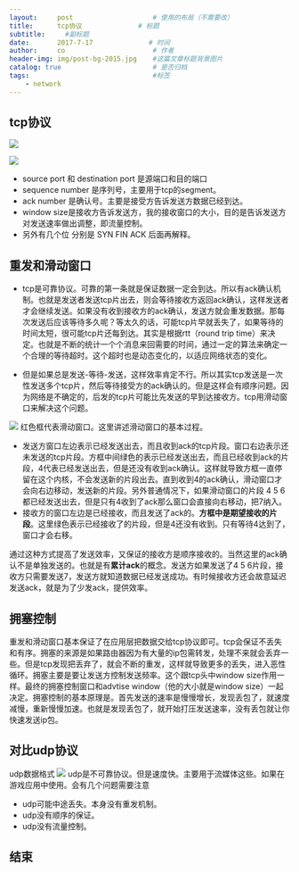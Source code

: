 ```yaml
---
layout:     post                    # 使用的布局（不需要改）
title:      tcp协议              # 标题 
subtitle:     #副标题
date:       2017-7-17              # 时间
author:     co                      # 作者
header-img: img/post-bg-2015.jpg    #这篇文章标题背景图片
catalog: true                       # 是否归档
tags:                               #标签
    - network
---
```

## tcp协议

![](https://gitee.com/whatplane/resource/raw/master/img/wz_20190315161643-min.png)

![](https://gitee.com/whatplane/resource/raw/master/img/wx_20190317092613-min.png)
- source port 和 destination port 是源端口和目的端口
- sequence number 是序列号，主要用于tcp的segment。
- ack number 是确认号。主要是接受方告诉发送方数据已经到达。
- window size是接收方告诉发送方，我的接收窗口的大小，目的是告诉发送方对发送速率做出调整，即流量控制。
- 另外有几个位 分别是 SYN FIN ACK 后面再解释。

## 重发和滑动窗口
- tcp是可靠协议。可靠的第一条就是保证数据一定会到达。所以有ack确认机制。也就是发送者发送tcp片出去，则会等待接收方返回ack确认，这样发送者才会继续发送。如果没有收到接收方的ack确认，发送方就会重发数据。那每次发送后应该等待多久呢？等太久的话，可能tcp片早就丢失了，如果等待的时间太短，很可能tcp片还每到达。其实是根据rtt（round trip time）来决定。也就是不断的统计一个个消息来回需要的时间，通过一定的算法来确定一个合理的等待超时。这个超时也是动态变化的，以适应网络状态的变化。

- 但是如果总是发送-等待-发送，这样效率肯定不行。所以其实tcp发送是一次性发送多个tcp片，然后等待接受方的ack确认的。但是这样会有顺序问题。因为网络是不确定的，后发的tcp片可能比先发送的早到达接收方。tcp用滑动窗口来解决这个问题。

![](https://gitee.com/whatplane/resource/raw/master/img/zj_20190315170939.png)
红色框代表滑动窗口。这里讲述滑动窗口的基本过程。
- 发送方窗口左边表示已经发送出去，而且收到ack的tcp片段。窗口右边表示还未发送的tcp片段。方框中间绿色的表示已经发送出去，而且已经收到ack的片段，4代表已经发送出去，但是还没有收到ack确认。这样就导致方框一直停留在这个内核，不会发送新的片段出去。直到收到4的ack确认，滑动窗口才会向右边移动，发送新的片段。另外普通情况下，如果滑动窗口的片段 4 5 6都已经发送出去，但是只有4收到了ack那么窗口会直接向右移动，把7纳入。
- 接收方的窗口左边是已经接收，而且发送了ack的。**方框中是期望接收的片段**。这里绿色表示已经接收了的片段，但是4还没有收到。只有等待4达到了，窗口才会右移。

通过这种方式提高了发送效率，又保证的接收方是顺序接收的。当然这里的ack确认不是单独发送的。也就是有**累计ack**的概念。发送方如果发送了4 5 6片段，接收方只需要发送7，发送方就知道数据已经发送成功。有时候接收方还会故意延迟发送ack，就是为了少发ack，提供效率。

## 拥塞控制
重发和滑动窗口基本保证了在应用层把数据交给tcp协议即可。tcp会保证不丢失和有序。拥塞的来源是如果路由器因为有大量的ip包需转发，处理不来就会丢弃一些。但是tcp发现把丢弃了，就会不断的重发，这样就导致更多的丢失，进入恶性循环。拥塞主要是要让发送方控制发送频率。这个跟tcp头中window size作用一样。最终的拥塞控制窗口和advtise window（他的大小就是window size）一起决定。拥塞控制的基本原理是。首先发送的速率是慢慢增长，发现丢包了，就速度减慢，重新慢慢加速。也就是发现丢包了，就开始打压发送速率，没有丢包就让你快速发送ip包。

## 对比udp协议
udp数据格式
![](https://gitee.com/whatplane/resource/raw/master/img/wx_20190317093045-min.png)
udp是不可靠协议。但是速度快。主要用于流媒体这些。如果在游戏应用中使用。会有几个问题需要注意
- udp可能中途丢失。本身没有重发机制。
- udp没有顺序的保证。
- udp没有流量控制。


## 结束